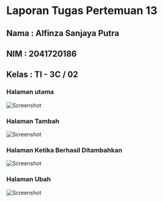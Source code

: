 # Laporan Tugas Pertemuan 13
## Nama : Alfinza Sanjaya Putra
## NIM  : 2041720186
## Kelas : TI - 3C / 02
### Halaman utama
![Screenshot](images/01.jpeg)
### Halaman Tambah
![Screenshot](images/02.jpeg)
### Halaman Ketika Berhasil Ditambahkan
![Screenshot](images/03.jpeg)
### Halaman Ubah
![Screenshot](images/04.jpeg)